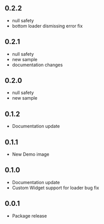 ## 0.2.2

* null safety
* bottom loader dismissing error fix

## 0.2.1

* null safety
* new sample
* documentation changes

## 0.2.0

* null safety
* new sample

## 0.1.2

* Documentation update

## 0.1.1

* New Demo image

## 0.1.0

* Documentation update
* Custom Widget support for loader bug fix

## 0.0.1

* Package release
